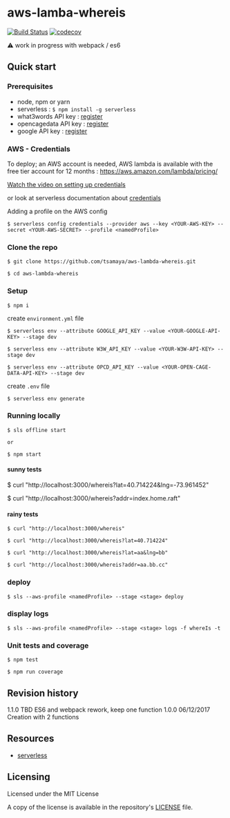# aws-lamba-whereis

[![Build Status](https://travis-ci.org/tsamaya/aws-lambda-whereis.svg?branch=master)](https://travis-ci.org/tsamaya/aws-lambda-whereis) [![codecov](https://codecov.io/gh/tsamaya/aws-lambda-whereis/branch/develop/graph/badge.svg)](https://codecov.io/gh/tsamaya/aws-lambda-whereis)

:warning: work in progress with webpack / es6

## Quick start

### Prerequisites

- node, npm or yarn
- serverless : `$ npm install -g serverless`
- what3words API key : [register](https://accounts.what3words.com/)
- opencagedata API key : [register](https://geocoder.opencagedata.com/users/sign_up)
- google API key : [register](https://developers.google.com/)

### AWS - Credentials
To deploy; an AWS account is needed, AWS lambda is available with the free tier account for 12 months : https://aws.amazon.com/lambda/pricing/

[Watch the video on setting up credentials](https://www.youtube.com/watch?v=KngM5bfpttA)

or look at serverless documentation about [credentials](https://serverless.com/framework/docs/providers/aws/guide/credentials/)

Adding a profile on the AWS config

    $ serverless config credentials --provider aws --key <YOUR-AWS-KEY> --secret <YOUR-AWS-SECRET> --profile <namedProfile>

### Clone the repo

	$ git clone https://github.com/tsamaya/aws-lambda-whereis.git

	$ cd aws-lambda-whereis

### Setup

	$ npm i

create `environment.yml` file

    $ serverless env --attribute GOOGLE_API_KEY --value <YOUR-GOOGLE-API-KEY> --stage dev

    $ serverless env --attribute W3W_API_KEY --value <YOUR-W3W-API-KEY> --stage dev

    $ serverless env --attribute OPCD_API_KEY --value <YOUR-OPEN-CAGE-DATA-API-KEY> --stage dev

create `.env` file

    $ serverless env generate

### Running locally

    $ sls offline start

    or

    $ npm start

#### sunny tests

  $ curl "http://localhost:3000/whereis?lat=40.714224&lng=-73.961452"

  $ curl "http://localhost:3000/whereis?addr=index.home.raft"

#### rainy tests

    $ curl "http://localhost:3000/whereis"

    $ curl "http://localhost:3000/whereis?lat=40.714224"

    $ curl "http://localhost:3000/whereis?lat=aa&lng=bb"

    $ curl "http://localhost:3000/whereis?addr=aa.bb.cc"


### deploy

    $ sls --aws-profile <namedProfile> --stage <stage> deploy

### display logs

    $ sls --aws-profile <namedProfile> --stage <stage> logs -f whereIs -t

### Unit tests and coverage

    $ npm test

    $ npm run coverage


## Revision history

  1.1.0   TBD         ES6 and webpack rework, keep one function
  1.0.0   06/12/2017  Creation with 2 functions

## Resources

- [serverless](https://serverless.com)


## Licensing

Licensed under the MIT License

A copy of the license is available in the repository's [LICENSE](LICENSE.md) file.
